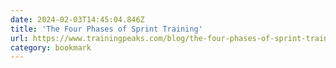 ```yaml
---
date: 2024-02-03T14:45:04.846Z
title: 'The Four Phases of Sprint Training'
url: https://www.trainingpeaks.com/blog/the-four-phases-of-sprint-training/
category: bookmark
---
```

